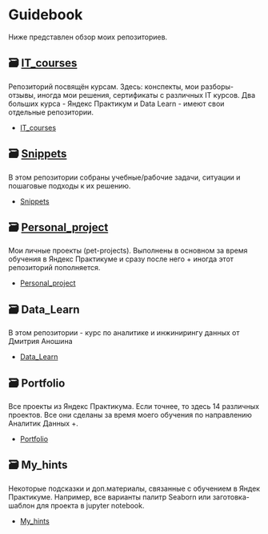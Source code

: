 # Guidebook
Ниже представлен обзор моих репозиториев.

## 🗃️ [IT_courses](https://github.com/Malakhova-Natalya/IT_courses)
Репозиторий посвящён курсам. Здесь: конспекты, мои разборы-отзывы, иногда мои решения, сертификаты с различных IT курсов. Два больших курса - Яндекс Практикум и Data Learn - имеют свои отдельные репозитории.
- [IT_courses](https://github.com/Malakhova-Natalya/IT_courses)

## 🗃️ [Snippets](https://github.com/Malakhova-Natalya/Snippets)
В этом репозитории собраны учебные/рабочие задачи, ситуации и пошаговые подходы к их решению.
- [Snippets](https://github.com/Malakhova-Natalya/Snippets)

## 🗃️ [Personal_project](https://github.com/Malakhova-Natalya/Personal_project)
Мои личные проекты (pet-projects). Выполнены в основном за время обучения в Яндекс Практикуме и сразу после него + иногда этот репозиторий пополняется.
- [Personal_project](https://github.com/Malakhova-Natalya/Personal_project)

## 🗃️ Data_Learn
В этом репозитории - курс по аналитике и инжинирингу данных от Дмитрия Аношина
- [Data_Learn](https://github.com/Malakhova-Natalya/Data_Learn)

## 🗃️ Portfolio
Все проекты из Яндекс Практикума. Если точнее, то здесь 14 различных проектов. Все они сделаны за время моего обучения по направлению Аналитик Данных +.
- [Portfolio](https://github.com/Malakhova-Natalya/Portfolio)

## 🗃️ My_hints
Некоторые подсказки и доп.материалы, связанные с обучением в Яндек Практикуме. Например, все варианты палитр Seaborn или заготовка-шаблон для проекта в jupyter notebook.
- [My_hints](https://github.com/Malakhova-Natalya/My_hints)
